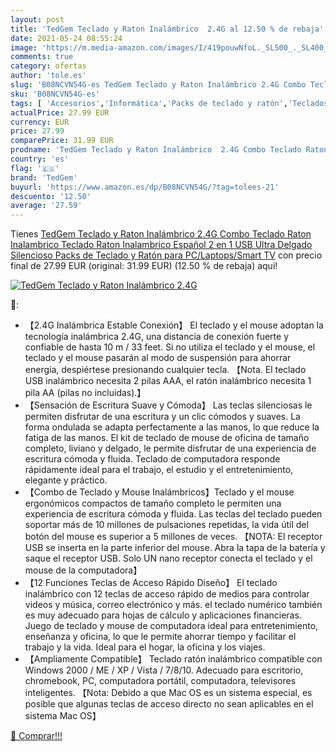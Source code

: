 ```yaml
---
layout: post
title: 'TedGem Teclado y Raton Inalámbrico  2.4G al 12.50 % de rebaja'
date: 2021-05-24 08:55:24
image: 'https://m.media-amazon.com/images/I/419pouwNfoL._SL500_._SL400_.jpg'
comments: true
category: ofertas
author: 'tole.es'
slug: 'B08NCVN54G-es TedGem Teclado y Raton Inalámbrico 2.4G Combo Teclado...'
sku: 'B08NCVN54G-es'
tags: [ 'Accesorios','Informática','Packs de teclado y ratón','Teclados, ratones y periféricos de entrada','smart','tedgem','tv', ]
actualPrice: 27.99 EUR
currency: EUR
price: 27.99
comparePrice: 31.99 EUR
prodname: 'TedGem Teclado y Raton Inalámbrico  2.4G Combo Teclado Raton Inalambrico  Teclado Raton Inalambrico Español  2 en 1 USB Ultra Delgado Silencioso Packs de Teclado y Ratón para PC/Laptops/Smart TV'
country: 'es'
flag: '🇪🇸'
brand: 'TedGem'
buyurl: 'https://www.amazon.es/dp/B08NCVN54G/?tag=tolees-21'
descuento: '12.50'
average: '27.59'
---
```


Tienes [TedGem Teclado y Raton Inalámbrico  2.4G Combo Teclado Raton Inalambrico  Teclado Raton Inalambrico Español  2 en 1 USB Ultra Delgado Silencioso Packs de Teclado y Ratón para PC/Laptops/Smart TV](https://www.amazon.es/dp/B08NCVN54G/?tag=tolees-21) con precio final de  27.99 EUR (original: 31.99 EUR) (12.50 %  de rebaja) aqui!

[![TedGem Teclado y Raton Inalámbrico  2.4G](https://m.media-amazon.com/images/I/419pouwNfoL._SL500_._SL400_.jpg)](https://www.amazon.es/dp/B08NCVN54G/?tag=tolees-21)

🔎:

- 【2.4G Inalámbrica Estable Conexión】 El teclado y el mouse adoptan la tecnología inalámbrica 2.4G, una distancia de conexión fuerte y confiable de hasta 10 m / 33 feet. Si no utiliza el teclado y el mouse, el teclado y el mouse pasarán al modo de suspensión para ahorrar energía, despiértese presionando cualquier tecla. 【Nota. El teclado USB inalámbrico necesita 2 pilas AAA, el ratón inalámbrico necesita 1 pila AA (pilas no incluidas).】
- 【Sensación de Escritura Suave y Cómoda】 Las teclas silenciosas le permiten disfrutar de una escritura y un clic cómodos y suaves. La forma ondulada se adapta perfectamente a las manos, lo que reduce la fatiga de las manos. El kit de teclado de mouse de oficina de tamaño completo, liviano y delgado, le permite disfrutar de una experiencia de escritura cómoda y fluida. Teclado de computadora responde rápidamente ideal para el trabajo, el estudio y el entretenimiento, elegante y práctico.
- 【Combo de Teclado y Mouse Inalámbricos】Teclado y el mouse ergonómicos compactos de tamaño completo le permiten una experiencia de escritura cómoda y fluida. Las teclas del teclado pueden soportar más de 10 millones de pulsaciones repetidas, la vida útil del botón del mouse es superior a 5 millones de veces. 【NOTA: El receptor USB se inserta en la parte inferior del mouse. Abra la tapa de la batería y saque el receptor USB. Solo UN nano receptor conecta el teclado y el mouse de la computadora】
- 【12 Funciones Teclas de Acceso Rápido Diseño】 El teclado inalámbrico con 12 teclas de acceso rápido de medios para controlar videos y música, correo electrónico y más. el teclado numérico también es muy adecuado para hojas de cálculo y aplicaciones financieras. Juego de teclado y mouse de computadora ideal para entretenimiento, enseñanza y oficina, lo que le permite ahorrar tiempo y facilitar el trabajo y la vida. Ideal para el hogar, la oficina y los viajes.
- 【Ampliamente Compatible】 Teclado ratón inalámbrico compatible con Windows 2000 / ME / XP / Vista / 7/8/10. Adecuado para escritorio, chromebook, PC, computadora portátil, computadora, televisores inteligentes. 【Nota: Debido a que Mac OS es un sistema especial, es posible que algunas teclas de acceso directo no sean aplicables en el sistema Mac OS】

[🛒 Comprar!!!](https://www.amazon.es/dp/B08NCVN54G/?tag=tolees-21)
